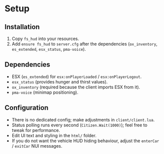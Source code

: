# Setup

## Installation
1. Copy `fs_hud` into your resources.
2. Add `ensure fs_hud` to `server.cfg` after the dependencies (`ox_inventory`, `es_extended`, `esx_status`, `pma-voice`).

## Dependencies
- ESX (`es_extended`) for `esx:onPlayerLoaded` / `esx:onPlayerLogout`.
- `esx_status` (provides hunger and thirst values).
- `ox_inventory` (required because the client imports ESX from it).
- `pma-voice` (minimap positioning).

## Configuration
- There is no dedicated config; make adjustments in `client/client.lua`.
- Status polling runs every second (`Citizen.Wait(1000)`); feel free to tweak for performance.
- Edit UI text and styling in the `html/` folder.
- If you do not want the vehicle HUD hiding behaviour, adjust the `enterCar` / `exitCar` NUI messages.
